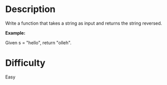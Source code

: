 # Description

Write a function that takes a string as input and returns the string reversed.

**Example:**

Given s = "hello", return "olleh".

# Difficulty

Easy
